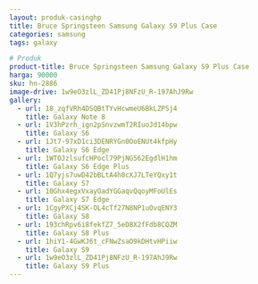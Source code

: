 ```yaml
---
layout: produk-casinghp
title: Bruce Springsteen Samsung Galaxy S9 Plus Case
categories: samsung
tags: galaxy

# Produk
product-title: Bruce Springsteen Samsung Galaxy S9 Plus Case
harga: 90000
sku: hn-2886
image-drive: 1w9eO3zlL_ZD41Pj8NFzU_R-197AhJ9Rw
gallery:
  - url: 18_zqfVRh4DSQBtTYvHcwmeU6BkLZPSj4
    title: Galaxy Note 8
  - url: 1V3hPzrh_ign2pSnvzwmT2RIuoJd14bpw
    title: Galaxy S6
  - url: 1Jt7-97xD1ci3DENRYGn0OoENUt4kfpHy
    title: Galaxy S6 Edge
  - url: 1WTOJzlsufcHPocl79PjNG562EgdlH1hm
    title: Galaxy S6 Edge Plus
  - url: 1Q7yjs7uwD42bBLtA4h0cXJ7LTeYQxy1t
    title: Galaxy S7
  - url: 10Ghx4egxVxayOadYGGaqvQqoyMFoUlEs
    title: Galaxy S7 Edge
  - url: 1CgyPXCj4SK-OL4cTf27N8NP1uOvqENY3
    title: Galaxy S8
  - url: 193chRpv6i8fekfZ7_5eD8X2fFdb8CQZM
    title: Galaxy S8 Plus
  - url: 1hiY1-4GwKJ6t_cFNwZsaO9kDHtvHPiiw
    title: Galaxy S9
  - url: 1w9eO3zlL_ZD41Pj8NFzU_R-197AhJ9Rw
    title: Galaxy S9 Plus
---
```

